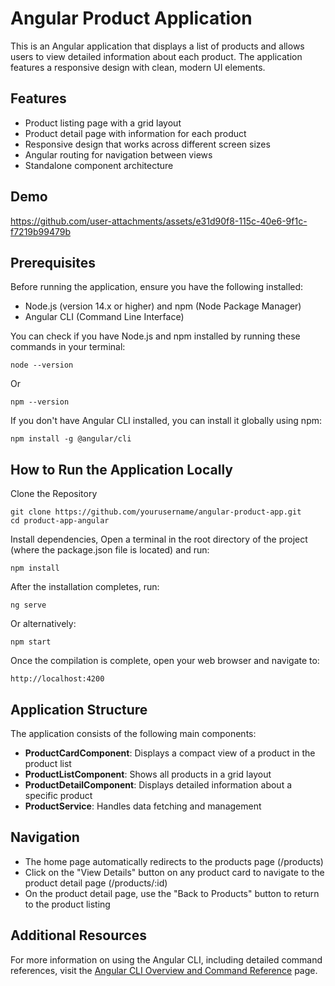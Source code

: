 # Angular Product Application

This is an Angular application that displays a list of products and allows users to view detailed information about each product. The application features a responsive design with clean, modern UI elements.

## Features

- Product listing page with a grid layout
- Product detail page with information for each product
- Responsive design that works across different screen sizes
- Angular routing for navigation between views
- Standalone component architecture

## Demo

https://github.com/user-attachments/assets/e31d90f8-115c-40e6-9f1c-f7219b99479b




## Prerequisites

Before running the application, ensure you have the following installed:

- Node.js (version 14.x or higher) and npm (Node Package Manager)
- Angular CLI (Command Line Interface)

You can check if you have Node.js and npm installed by running these commands in your terminal:

```
node --version
```
Or
```
npm --version
```

If you don't have Angular CLI installed, you can install it globally using npm:

```
npm install -g @angular/cli
```
## How to Run the Application Locally

Clone the Repository

```
git clone https://github.com/yourusername/angular-product-app.git
cd product-app-angular
```
Install dependencies, Open a terminal in the root directory of the project (where the package.json file is located) and run:
```
npm install
```
After the installation completes, run:
```
ng serve
```
Or alternatively:
```
npm start
```

Once the compilation is complete, open your web browser and navigate to:

```
http://localhost:4200
```
## Application Structure
The application consists of the following main components:

- **ProductCardComponent**: Displays a compact view of a product in the product list
- **ProductListComponent**: Shows all products in a grid layout
- **ProductDetailComponent**: Displays detailed information about a specific product
- **ProductService**: Handles data fetching and management

## Navigation

- The home page automatically redirects to the products page (/products)
- Click on the "View Details" button on any product card to navigate to the product detail page (/products/:id)
- On the product detail page, use the "Back to Products" button to return to the product listing


## Additional Resources

For more information on using the Angular CLI, including detailed command references, visit the [Angular CLI Overview and Command Reference](https://angular.dev/tools/cli) page.
